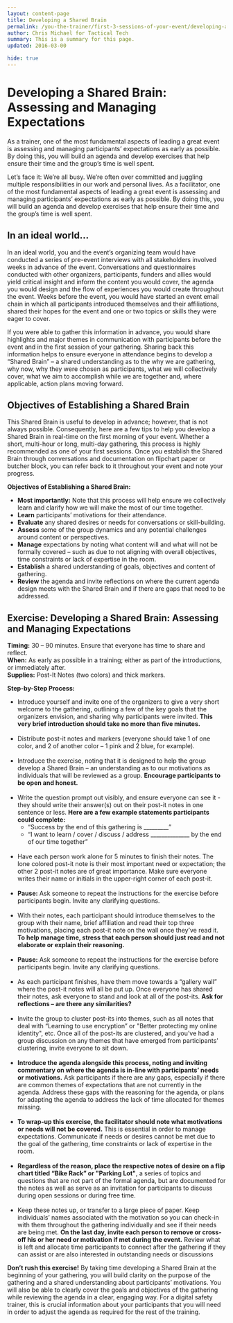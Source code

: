 ```yaml
---
layout: content-page
title: Developing a Shared Brain
permalink: /you-the-trainer/first-3-sessions-of-your-event/developing-a-shared-brain/
author: Chris Michael for Tactical Tech
summary: This is a summary for this page.
updated: 2016-03-00

hide: true
---
```


# Developing a Shared Brain: Assessing and Managing Expectations #
As a trainer, one of the most fundamental aspects of leading a great event is assessing and managing participants’ expectations as early as possible. By doing this, you will build an agenda and develop exercises that help ensure their time and the group’s time is well spent.

Let’s face it: We’re all busy. We’re often over committed and juggling multiple responsibilities in our work and personal lives. As a facilitator, one of the most fundamental aspects of leading a great event is assessing and managing participants’ expectations as early as possible. By doing this, you will build an agenda and develop exercises that help ensure their time and the group’s time is well spent.

## In an ideal world... ##
In an ideal world, you and the event’s organizing team would have conducted a series of pre-event interviews with all stakeholders involved weeks in advance of the event. Conversations and questionnaires conducted with other organizers, participants, funders and allies would yield critical insight and inform the content you would cover, the agenda you would design and the flow of experiences you would create throughout the event. Weeks before the event, you would have started an event email chain in which all participants introduced themselves and their affiliations, shared their hopes for the event and one or two topics or skills they were eager to cover.

If you were able to gather this information in advance, you would share highlights and major themes in communication with participants before the event and in the first session of your gathering. Sharing back this information helps to ensure everyone in attendance begins to develop a “Shared Brain” – a shared understanding as to the why we are gathering, why now, why they were chosen as participants, what we will collectively cover, what we aim to accomplish while we are together and, where applicable, action plans moving forward.

## Objectives of Establishing a Shared Brain ##
This Shared Brain is useful to develop in advance; however, that is not always possible. Consequently, here are a few tips to help you develop a Shared Brain in real-time on the first morning of your event. Whether a short, multi-hour or long, multi-day gathering, this process is highly recommended as one of your first sessions. Once you establish the Shared Brain through conversations and documentation on flipchart paper or butcher block, you can refer back to it throughout your event and note your progress.

**Objectives of Establishing a Shared Brain:**



- **Most importantly:** Note that this process will help ensure we collectively learn and clarify how we will make the most of our time together.
- **Learn** participants’ motivations for their attendance.
- **Evaluate** any shared desires or needs for conversations or skill-building.
- **Assess** some of the group dynamics and any potential challenges around content or perspectives.
- **Manage** expectations by noting what content will and what will not be formally covered – such as due to not aligning with overall objectives, time constraints or lack of expertise in the room.
- **Establish** a shared understanding of goals, objectives and content of gathering.
- **Review** the agenda and invite reflections on where the current agenda design meets with the Shared Brain and if there are gaps that need to be addressed.

## Exercise: Developing a Shared Brain: Assessing and Managing Expectations ##

**Timing:** 30 – 90 minutes. Ensure that everyone has time to share and reflect.
<br>
**When:** As early as possible in a training; either as part of the introductions, or immediately after.
<br>
**Supplies:** Post-It Notes (two colors) and thick markers.

**Step-by-Step Process:**

- Introduce yourself and invite one of the organizers to give a very short welcome to the gathering, outlining a few of the key goals that the organizers envision, and sharing why participants were invited. **This very brief introduction should take no more than five minutes.**
<br><br>
- Distribute post-it notes and markers (everyone should take 1 of one color, and 2 of another color – 1 pink and 2 blue, for example).
<br><br>
- Introduce the exercise, noting that it is designed to help the group develop a Shared Brain – an understanding as to our motivations as individuals that will be reviewed as a group. **Encourage participants to be open and honest.**
<br><br>
- Write the question prompt out visibly, and ensure everyone can see it - they should write their answer(s) out on their post-it notes in one sentence or less. **Here are a few example statements participants could complete:**
	- “Success by the end of this gathering is _________”
	- “I want to learn / cover / discuss / address ______________ by the end of our time together”
<br><br>
- Have each person work alone for 5 minutes to finish their notes. The lone colored post-it note is their most important need or expectation; the other 2 post-it notes are of great importance. Make sure everyone writes their name or initials in the upper-right corner of each post-it.
<br><br>
- **Pause:** Ask someone to repeat the instructions for the exercise before participants begin. Invite any clarifying questions.
<br><br>
- With their notes, each participant should introduce themselves to the group with their name, brief affiliation and read their top three motivations, placing each post-it note on the wall once they’ve read it. **To help manage time, stress that each person should just read and not elaborate or explain their reasoning.**
<br><br>
- **Pause:** Ask someone to repeat the instructions for the exercise before participants begin. Invite any clarifying questions.
<br><br>
- As each participant finishes, have them move towards a “gallery wall” where the post-it notes will all be put up. Once everyone has shared their notes, ask everyone to stand and look at all of the post-its. **Ask for reflections – are there any similarities?**
<br><br>
- Invite the group to cluster post-its into themes, such as all notes that deal with “Learning to use encryption” or "Better protecting my online identity", etc. Once all of the post-its are clustered, and you’ve had a group discussion on any themes that have emerged from participants' clustering, invite everyone to sit down.
<br><br>
- **Introduce the agenda alongside this process, noting and inviting commentary on where the agenda is in-line with participants’ needs or motivations.** Ask participants if there are any gaps, especially if there are common themes of expectations that are not currently in the agenda. Address these gaps with the reasoning for the agenda, or plans for adapting the agenda to address the lack of time allocated for themes missing.
<br><br>
- **To wrap-up this exercise, the facilitator should note what motivations or needs will not be covered.** This is essential in order to manage expectations. Communicate if needs or desires cannot be met due to the goal of the gathering, time constraints or lack of expertise in the room.
<br><br>
- **Regardless of the reason, place the respective notes of desire on a flip chart titled “Bike Rack” or "Parking Lot"**, a series of topics and questions that are not part of the formal agenda, but are documented for the notes as well as serve as an invitation for participants to discuss during open sessions or during free time.
<br><br>
- Keep these notes up, or transfer to a large piece of paper. Keep individuals’ names associated with the motivation so you can check-in with them throughout the gathering individually and see if their needs are being met. **On the last day, invite each person to remove or cross-off his or her need or motivation if met during the event.** Review what is left and allocate time participants to connect after the gathering if they can assist or are also interested in outstanding needs or discussions

**Don’t rush this exercise!** By taking time developing a Shared Brain at the beginning of your gathering, you will build clarity on the purpose of the gathering and a shared understanding about participants’ motivations. You will also be able to clearly cover the goals and objectives of the gathering while reviewing the agenda in a clear, engaging way. For a digital safety trainer, this is crucial information about your participants that you will need in order to adjust the agenda as required for the rest of the training.
